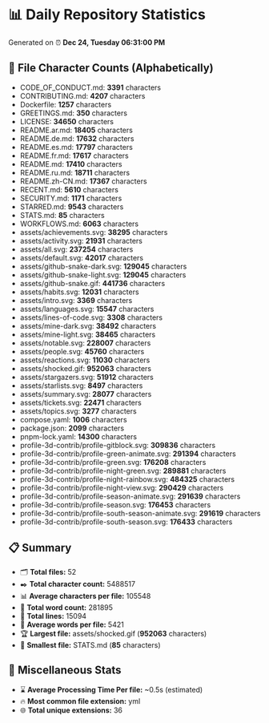# 📊 Daily Repository Statistics
Generated on ⏰ **Dec 24, Tuesday 06:31:00 PM**

## 📂 File Character Counts (Alphabetically)
- CODE_OF_CONDUCT.md: **3391** characters
- CONTRIBUTING.md: **4207** characters
- Dockerfile: **1257** characters
- GREETINGS.md: **350** characters
- LICENSE: **34650** characters
- README.ar.md: **18405** characters
- README.de.md: **17632** characters
- README.es.md: **17797** characters
- README.fr.md: **17617** characters
- README.md: **17410** characters
- README.ru.md: **18711** characters
- README.zh-CN.md: **17367** characters
- RECENT.md: **5610** characters
- SECURITY.md: **1171** characters
- STARRED.md: **9543** characters
- STATS.md: **85** characters
- WORKFLOWS.md: **6063** characters
- assets/achievements.svg: **38295** characters
- assets/activity.svg: **21931** characters
- assets/all.svg: **237254** characters
- assets/default.svg: **42017** characters
- assets/github-snake-dark.svg: **129045** characters
- assets/github-snake-light.svg: **129045** characters
- assets/github-snake.gif: **441736** characters
- assets/habits.svg: **12031** characters
- assets/intro.svg: **3369** characters
- assets/languages.svg: **15547** characters
- assets/lines-of-code.svg: **3308** characters
- assets/mine-dark.svg: **38492** characters
- assets/mine-light.svg: **38465** characters
- assets/notable.svg: **228007** characters
- assets/people.svg: **45760** characters
- assets/reactions.svg: **11030** characters
- assets/shocked.gif: **952063** characters
- assets/stargazers.svg: **51912** characters
- assets/starlists.svg: **8497** characters
- assets/summary.svg: **28077** characters
- assets/tickets.svg: **22471** characters
- assets/topics.svg: **3277** characters
- compose.yaml: **1006** characters
- package.json: **2099** characters
- pnpm-lock.yaml: **14300** characters
- profile-3d-contrib/profile-gitblock.svg: **309836** characters
- profile-3d-contrib/profile-green-animate.svg: **291394** characters
- profile-3d-contrib/profile-green.svg: **176208** characters
- profile-3d-contrib/profile-night-green.svg: **289881** characters
- profile-3d-contrib/profile-night-rainbow.svg: **484325** characters
- profile-3d-contrib/profile-night-view.svg: **290429** characters
- profile-3d-contrib/profile-season-animate.svg: **291639** characters
- profile-3d-contrib/profile-season.svg: **176453** characters
- profile-3d-contrib/profile-south-season-animate.svg: **291619** characters
- profile-3d-contrib/profile-south-season.svg: **176433** characters

## 📋 Summary
- 🗂️ **Total files:** 52
- ✒️ **Total character count:** 5488517
- 📊 **Average characters per file:** 105548
- 📝 **Total word count:** 281895
- 🧾 **Total lines:** 15094
- 📐 **Average words per file:** 5421
- 🏆 **Largest file:** assets/shocked.gif (**952063** characters)
- 🥉 **Smallest file:** STATS.md (**85** characters)

## 🌟 Miscellaneous Stats
- ⌛ **Average Processing Time Per file:** ~0.5s (estimated)
- 🔥 **Most common file extension:** yml
- 🌐 **Total unique extensions:** 36
